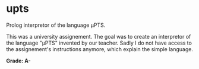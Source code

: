 # upts
Prolog interpretor of the language μPTS.

This was a university assignement. The goal was to create an interpretor of the language "μPTS" invented by our teacher.
Sadly I do not have access to the assignement's instructions anymore, which explain the simple language.

__Grade: A-__

